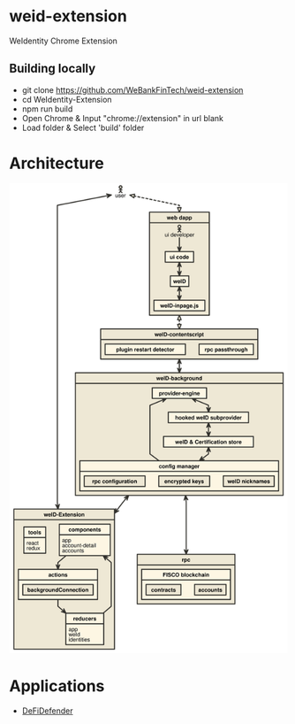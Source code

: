 # weid-extension

WeIdentity Chrome Extension

## Building locally

- git clone https://github.com/WeBankFinTech/weid-extension
- cd WeIdentity-Extension
- npm run build
- Open Chrome & Input "chrome://extension" in url blank
- Load folder & Select 'build' folder 


# Architecture

![](nomnoml.svg)

# Applications

- [DeFiDefender](https://github.com/FISCO-BCOS/hackathon/tree/master/201908-Shenzhen/Bithacks)
